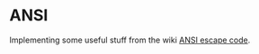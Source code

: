 # ANSI

Implementing some useful stuff from the wiki [ANSI escape code](https://en.wikipedia.org/wiki/ANSI_escape_code).
